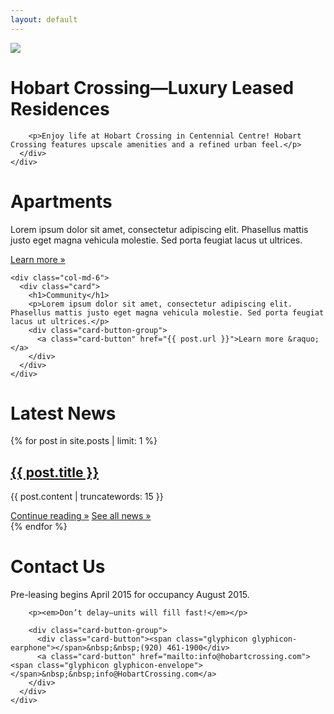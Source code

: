 ```yaml
---
layout: default
---
```

<div class="header-image">
<img src="{{ site.baseurl }}/img/hobart-elevation-1.jpg">
</div>

<!--
<div class="container">
  <div class="row">
    <div class="col-md-8 center-block">
      <div class="card">
        <h1>Landing Page</h1>
        <ul>
          <li>Header image</li>
          <li>Link to apartments page</li>
          <li>Link to community page</li>
          <li>Most recent news posts</li>
          <li>Call to action to contact with link to contact page</li>
      </div>
    </div>
  </div>
</div>-->

<div class="container">
  <div class="row">
    <div class="col-md-12">
      <div class="card">
        <h1>Hobart Crossing—Luxury Leased Residences</h1>

        <p>Enjoy life at Hobart Crossing in Centennial Centre! Hobart Crossing features upscale amenities and a refined urban feel.</p>
      </div>
    </div>
  </div>
  
  <div class="row">
    <div class="col-md-6">
      <div class="card">
        <h1>Apartments</h1>
        <p>Lorem ipsum dolor sit amet, consectetur adipiscing elit. Phasellus mattis justo eget magna vehicula molestie. Sed porta feugiat lacus ut ultrices.</p>
        <div class="card-button-group">
          <a class="card-button" href="{{ post.url }}">Learn more &raquo;</a>
        </div>
      </div>
    </div>
    
    <div class="col-md-6">
      <div class="card">
        <h1>Community</h1>
        <p>Lorem ipsum dolor sit amet, consectetur adipiscing elit. Phasellus mattis justo eget magna vehicula molestie. Sed porta feugiat lacus ut ultrices.</p>
        <div class="card-button-group">
          <a class="card-button" href="{{ post.url }}">Learn more &raquo;</a>
        </div>
      </div>
    </div>
  </div>
  
  <div class="row">
    <div class="col-md-6">
      <div class="card">
        <h1>Latest News</h1>
        {% for post in site.posts | limit: 1 %}
        <div class="post">
          <h2><a class="post-title" href="{{ post.url }}">{{ post.title }}</a></h2>
          {{ post.content | truncatewords: 15 }}</p><!-- weird Jekyll glitch, closing p tag required -->
          <div class="card-button-group">
            <a class="card-button" href="{{ post.url }}">Continue reading &raquo;</a>
            <a class="card-button" href="{{ site.baseurl }}/news">See all news &raquo;</a>
          </div>
          {% endfor %}
        </div>
      </div>
    </div>
    <div class="col-md-6">
      <div class="card">
        <h1>Contact Us</h1>
        <p>Pre-leasing begins April 2015 for occupancy August 2015.</p>

        <p><em>Don’t delay—units will fill fast!</em></p>

        <div class="card-button-group">
          <div class="card-button"><span class="glyphicon glyphicon-earphone"></span>&nbsp;&nbsp;(920) 461-1900</div>
          <a class="card-button" href="mailto:info@hobartcrossing.com"><span class="glyphicon glyphicon-envelope"></span>&nbsp;&nbsp;info@HobartCrossing.com</a>
        </div>
      </div>
    </div>
  </div>
</div>

